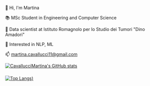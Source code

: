 :wave: Hi, I'm Martina

:books: MSc Student in Engineering and Computer Science

:white_flower: Data scientist at Istituto Romagnolo per lo Studio dei Tumori "Dino Amadori" 

:purple_heart: Interested in NLP, ML

:mailbox: martina.cavallucci11@gmail.com


[![CavallucciMartina's GitHub stats](https://github-readme-stats.vercel.app/api?username=CavallucciMartina&count_private=true&theme=radical)](https://github.com/anuraghazra/github-readme-stats)

### 
[![Top Langs](https://github-readme-stats.vercel.app/api/top-langs/?username=CavallucciMartina&theme=radical))](https://github.com/anuraghazra/github-readme-stats)

